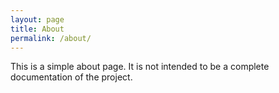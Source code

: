 ```yaml
---
layout: page
title: About
permalink: /about/
---
```


This is a simple about page. It is not intended to be a complete documentation of the project.
